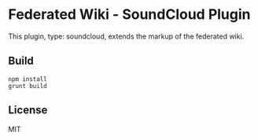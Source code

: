 # Federated Wiki - SoundCloud Plugin

This plugin, type: soundcloud, extends the markup of the federated wiki.

## Build

    npm install
    grunt build

## License

MIT

